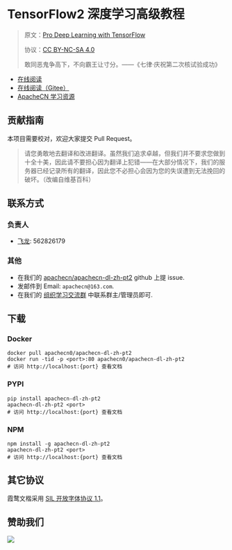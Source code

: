 # TensorFlow2 深度学习高级教程

> 原文：[Pro Deep Learning with TensorFlow](https://zh.book4you.org/book/3691415/c2c751)
> 
> 协议：[CC BY-NC-SA 4.0](http://creativecommons.org/licenses/by-nc-sa/4.0/)
> 
> 敢同恶鬼争高下，不向霸王让寸分。——《七律·庆祝第二次核试验成功》

* [在线阅读](https://dl2.apachecn.org)
* [在线阅读（Gitee）](https://apachecn.gitee.io/doc-template/)
* [ApacheCN 学习资源](http://docs.apachecn.org/)

## 贡献指南

本项目需要校对，欢迎大家提交 Pull Request。

> 请您勇敢地去翻译和改进翻译。虽然我们追求卓越，但我们并不要求您做到十全十美，因此请不要担心因为翻译上犯错——在大部分情况下，我们的服务器已经记录所有的翻译，因此您不必担心会因为您的失误遭到无法挽回的破坏。（改编自维基百科）

## 联系方式

### 负责人

* [飞龙](https://github.com/wizardforcel): 562826179

### 其他

*   在我们的 [apachecn/apachecn-dl-zh-pt2](https://github.com/apachecn/apachecn-dl-zh-pt2) github 上提 issue.
*   发邮件到 Email: `apachecn@163.com`.
*   在我们的 [组织学习交流群](https://www.apachecn.org/#/docs/join) 中联系群主/管理员即可.

## 下载

### Docker

```
docker pull apachecn0/apachecn-dl-zh-pt2
docker run -tid -p <port>:80 apachecn0/apachecn-dl-zh-pt2
# 访问 http://localhost:{port} 查看文档
```

### PYPI

```
pip install apachecn-dl-zh-pt2
apachecn-dl-zh-pt2 <port>
# 访问 http://localhost:{port} 查看文档
```

### NPM

```
npm install -g apachecn-dl-zh-pt2
apachecn-dl-zh-pt2 <port>
# 访问 http://localhost:{port} 查看文档
```

## 其它协议

霞鹜文楷采用 [SIL 开放字体协议 1.1](https://github.com/lxgw/LxgwWenKai/blob/main/SIL_Open_Font_License_1.1.txt)。

## 赞助我们

![](http://data.apachecn.org/img/about/donate.jpg)
